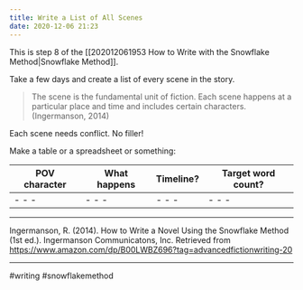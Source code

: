 ```yaml
---
title: Write a List of All Scenes
date: 2020-12-06 21:23
---
```


This is step 8 of the [[202012061953 How to Write with the Snowflake Method|Snowflake Method]].

Take a few days and create a list of every scene in the story.

> The scene is the fundamental unit of fiction. Each scene happens at a particular place and time and includes certain characters. (Ingermanson, 2014)

Each scene needs conflict. No filler!

Make a table or a spreadsheet or something:

| POV character | What happens | Timeline? | Target word count? |
| ------------- | ------------ | --------- | ------------------ |
| - - -         | - - -        | - - -     | - - -              |

---

Ingermanson, R. (2014). How to Write a Novel Using the Snowflake Method (1st ed.). Ingermanson Communicatons, Inc. Retrieved from https://www.amazon.com/dp/B00LWBZ696?tag=advancedfictionwriting-20

---

#writing #snowflakemethod
